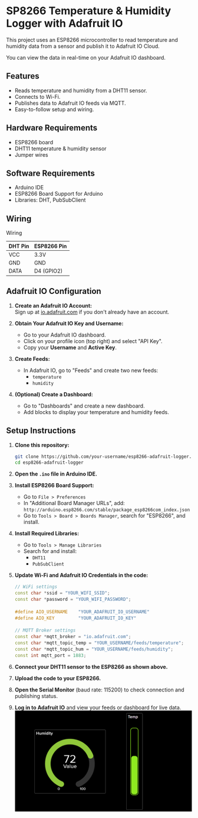 # SP8266 Temperature & Humidity Logger with Adafruit IO

This project uses an ESP8266 microcontroller to read temperature and humidity data from a sensor and publish it to Adafruit IO Cloud.

You can view the data in real-time on your Adafruit IO dashboard.

## Features

- Reads temperature and humidity from a DHT11 sensor.
- Connects to Wi-Fi.
- Publishes data to Adafruit IO feeds via MQTT.
- Easy-to-follow setup and wiring.

## Hardware Requirements

- ESP8266 board
- DHT11 temperature & humidity sensor
- Jumper wires

## Software Requirements

- Arduino IDE
- ESP8266 Board Support for Arduino
- Libraries: DHT, PubSubClient

## Wiring
Wiring

| DHT Pin | ESP8266 Pin |
|---------|-------------|
| VCC     | 3.3V        |
| GND     | GND         |
| DATA    | D4 (GPIO2)  |

## Adafruit IO Configuration

1. **Create an Adafruit IO Account:**  
   Sign up at [io.adafruit.com](https://io.adafruit.com/) if you don't already have an account.

2. **Obtain Your Adafruit IO Key and Username:**  
   - Go to your Adafruit IO dashboard.
   - Click on your profile icon (top right) and select "API Key".
   - Copy your **Username** and **Active Key**.

3. **Create Feeds:**  
   - In Adafruit IO, go to "Feeds" and create two new feeds:
     - `temperature`
     - `humidity`

4. **(Optional) Create a Dashboard:**  
   - Go to "Dashboards" and create a new dashboard.
   - Add blocks to display your temperature and humidity feeds.

## Setup Instructions

1. **Clone this repository:**
    ```sh
    git clone https://github.com/your-username/esp8266-adafruit-logger.git
    cd esp8266-adafruit-logger
    ```

2. **Open the `.ino` file in Arduino IDE.**

3. **Install ESP8266 Board Support:**
    - Go to `File > Preferences`
    - In "Additional Board Manager URLs", add:  
      `http://arduino.esp8266.com/stable/package_esp8266com_index.json`
    - Go to `Tools > Board > Boards Manager`, search for "ESP8266", and install.

4. **Install Required Libraries:**
    - Go to `Tools > Manage Libraries`
    - Search for and install:
        - `DHT11`
        - `PubSubClient`

5. **Update Wi-Fi and Adafruit IO Credentials in the code:**
    ```cpp
    // WiFi settings
    const char *ssid = "YOUR_WIFI_SSID";
    const char *password = "YOUR_WIFI_PASSWORD";

    #define AIO_USERNAME    "YOUR_ADAFRUIT_IO_USERNAME"
    #define AIO_KEY         "YOUR_ADAFRUIT_IO_KEY"

    // MQTT Broker settings
    const char *mqtt_broker = "io.adafruit.com";
    const char *mqtt_topic_temp = "YOUR_USERNAME/feeds/temperature";
    const char *mqtt_topic_hum = "YOUR_USERNAME/feeds/humidity";
    const int mqtt_port = 1883;
    ```

6. **Connect your DHT11 sensor to the ESP8266 as shown above.**

7. **Upload the code to your ESP8266.**

8. **Open the Serial Monitor** (baud rate: 115200) to check connection and publishing status.

9. **Log in to Adafruit IO** and view your feeds or dashboard for live data.
![alt text](image.png)